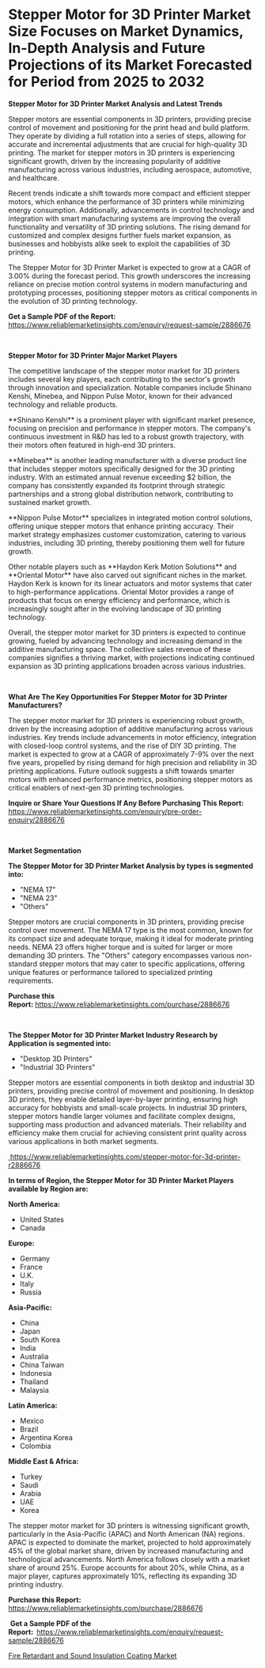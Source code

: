 <p><h1>Stepper Motor for 3D Printer Market Size Focuses on Market Dynamics, In-Depth Analysis and Future Projections of its Market Forecasted for Period from 2025 to 2032</h1></p><p><strong>Stepper Motor for 3D Printer Market Analysis and Latest Trends</strong></p>
<p><p>Stepper motors are essential components in 3D printers, providing precise control of movement and positioning for the print head and build platform. They operate by dividing a full rotation into a series of steps, allowing for accurate and incremental adjustments that are crucial for high-quality 3D printing. The market for stepper motors in 3D printers is experiencing significant growth, driven by the increasing popularity of additive manufacturing across various industries, including aerospace, automotive, and healthcare.</p><p>Recent trends indicate a shift towards more compact and efficient stepper motors, which enhance the performance of 3D printers while minimizing energy consumption. Additionally, advancements in control technology and integration with smart manufacturing systems are improving the overall functionality and versatility of 3D printing solutions. The rising demand for customized and complex designs further fuels market expansion, as businesses and hobbyists alike seek to exploit the capabilities of 3D printing.</p><p>The Stepper Motor for 3D Printer Market is expected to grow at a CAGR of 3.00% during the forecast period. This growth underscores the increasing reliance on precise motion control systems in modern manufacturing and prototyping processes, positioning stepper motors as critical components in the evolution of 3D printing technology.</p></p>
<p><strong>Get a Sample PDF of the Report:&nbsp;</strong> <a href="https://www.reliablemarketinsights.com/enquiry/request-sample/2886676?utm_campaign=3264&utm_medium=2&utm_source=Github&utm_content=ia&utm_term=13032025&utm_id=stepper-motor-for-3d-printer">https://www.reliablemarketinsights.com/enquiry/request-sample/2886676</a></p>
<p>&nbsp;</p>
<p><strong>Stepper Motor for 3D Printer Major Market Players</strong></p>
<p><p>The competitive landscape of the stepper motor market for 3D printers includes several key players, each contributing to the sector's growth through innovation and specialization. Notable companies include Shinano Kenshi, Minebea, and Nippon Pulse Motor, known for their advanced technology and reliable products.</p><p>**Shinano Kenshi** is a prominent player with significant market presence, focusing on precision and performance in stepper motors. The company's continuous investment in R&D has led to a robust growth trajectory, with their motors often featured in high-end 3D printers. </p><p>**Minebea** is another leading manufacturer with a diverse product line that includes stepper motors specifically designed for the 3D printing industry. With an estimated annual revenue exceeding $2 billion, the company has consistently expanded its footprint through strategic partnerships and a strong global distribution network, contributing to sustained market growth.</p><p>**Nippon Pulse Motor** specializes in integrated motion control solutions, offering unique stepper motors that enhance printing accuracy. Their market strategy emphasizes customer customization, catering to various industries, including 3D printing, thereby positioning them well for future growth.</p><p>Other notable players such as **Haydon Kerk Motion Solutions** and **Oriental Motor** have also carved out significant niches in the market. Haydon Kerk is known for its linear actuators and motor systems that cater to high-performance applications. Oriental Motor provides a range of products that focus on energy efficiency and performance, which is increasingly sought after in the evolving landscape of 3D printing technology.</p><p>Overall, the stepper motor market for 3D printers is expected to continue growing, fueled by advancing technology and increasing demand in the additive manufacturing space. The collective sales revenue of these companies signifies a thriving market, with projections indicating continued expansion as 3D printing applications broaden across various industries.</p></p>
<p>&nbsp;</p>
<p><strong>What Are The Key Opportunities For Stepper Motor for 3D Printer Manufacturers?</strong></p>
<p><p>The stepper motor market for 3D printers is experiencing robust growth, driven by the increasing adoption of additive manufacturing across various industries. Key trends include advancements in motor efficiency, integration with closed-loop control systems, and the rise of DIY 3D printing. The market is expected to grow at a CAGR of approximately 7-9% over the next five years, propelled by rising demand for high precision and reliability in 3D printing applications. Future outlook suggests a shift towards smarter motors with enhanced performance metrics, positioning stepper motors as critical enablers of next-gen 3D printing technologies.</p></p>
<p><strong>Inquire or Share Your Questions If Any Before Purchasing This Report:</strong> <a href="https://www.reliablemarketinsights.com/enquiry/pre-order-enquiry/2886676?utm_campaign=3264&utm_medium=2&utm_source=Github&utm_content=ia&utm_term=13032025&utm_id=stepper-motor-for-3d-printer">https://www.reliablemarketinsights.com/enquiry/pre-order-enquiry/2886676</a></p>
<p>&nbsp;</p>
<p><strong>Market Segmentation</strong></p>
<p><strong>The Stepper Motor for 3D Printer Market Analysis by types is segmented into:</strong></p>
<p><ul><li>"NEMA 17"</li><li>"NEMA 23"</li><li>"Others"</li></ul></p>
<p><p>Stepper motors are crucial components in 3D printers, providing precise control over movement. The NEMA 17 type is the most common, known for its compact size and adequate torque, making it ideal for moderate printing needs. NEMA 23 offers higher torque and is suited for larger or more demanding 3D printers. The "Others" category encompasses various non-standard stepper motors that may cater to specific applications, offering unique features or performance tailored to specialized printing requirements.</p></p>
<p><strong>Purchase this Report:&nbsp;</strong><a href="https://www.reliablemarketinsights.com/purchase/2886676?utm_campaign=3264&utm_medium=2&utm_source=Github&utm_content=ia&utm_term=13032025&utm_id=stepper-motor-for-3d-printer">https://www.reliablemarketinsights.com/purchase/2886676</a></p>
<p>&nbsp;</p>
<p><strong>The Stepper Motor for 3D Printer Market Industry Research by Application is segmented into:</strong></p>
<p><ul><li>"Desktop 3D Printers"</li><li>"Industrial 3D Printers"</li></ul></p>
<p><p>Stepper motors are essential components in both desktop and industrial 3D printers, providing precise control of movement and positioning. In desktop 3D printers, they enable detailed layer-by-layer printing, ensuring high accuracy for hobbyists and small-scale projects. In industrial 3D printers, stepper motors handle larger volumes and facilitate complex designs, supporting mass production and advanced materials. Their reliability and efficiency make them crucial for achieving consistent print quality across various applications in both market segments.</p></p>
<p><a href="https://www.reliablemarketinsights.com/stepper-motor-for-3d-printer-r2886676?utm_campaign=3264&utm_medium=2&utm_source=Github&utm_content=ia&utm_term=13032025&utm_id=stepper-motor-for-3d-printer">&nbsp;https://www.reliablemarketinsights.com/stepper-motor-for-3d-printer-r2886676</a></p>
<p><strong>In terms of Region, the Stepper Motor for 3D Printer Market Players available by Region are:</strong></p>
<p>
    <p> <strong> North America: </strong>
        <ul>
            <li>United States</li>
            <li>Canada</li>
        </ul>
        </p> 
    <p> <strong> Europe: </strong>
        <ul>
            <li>Germany</li>
            <li>France</li>
            <li>U.K.</li>
            <li>Italy</li>
            <li>Russia</li>
        </ul>
        </p> 
    <p> <strong> Asia-Pacific: </strong>
        <ul>
            <li>China</li>
            <li>Japan</li>
            <li>South Korea</li>
            <li>India</li>
            <li>Australia</li>
            <li>China Taiwan</li>
            <li>Indonesia</li>
            <li>Thailand</li>
            <li>Malaysia</li>
        </ul>
        </p> 
    <p> <strong> Latin America: </strong>
        <ul>
            <li>Mexico</li>
            <li>Brazil</li>
            <li>Argentina Korea</li>
            <li>Colombia</li>
        </ul>
        </p> 
    <p> <strong> Middle East & Africa: </strong>
        <ul>
            <li>Turkey</li>
            <li>Saudi</li>
            <li>Arabia</li>
            <li>UAE</li>
            <li>Korea</li>
        </ul>
    </p>
    </p>
<p><p>The stepper motor market for 3D printers is witnessing significant growth, particularly in the Asia-Pacific (APAC) and North American (NA) regions. APAC is expected to dominate the market, projected to hold approximately 45% of the global market share, driven by increased manufacturing and technological advancements. North America follows closely with a market share of around 25%. Europe accounts for about 20%, while China, as a major player, captures approximately 10%, reflecting its expanding 3D printing industry.</p></p>
<p><strong>Purchase this Report: </strong><a href="https://www.reliablemarketinsights.com/purchase/2886676?utm_campaign=3264&utm_medium=2&utm_source=Github&utm_content=ia&utm_term=13032025&utm_id=stepper-motor-for-3d-printer">https://www.reliablemarketinsights.com/purchase/2886676</a></p>
<p>&nbsp;<strong>Get a Sample PDF of the Report:&nbsp;&nbsp;</strong><a href="https://www.reliablemarketinsights.com/enquiry/request-sample/2886676?utm_campaign=3264&utm_medium=2&utm_source=Github&utm_content=ia&utm_term=13032025&utm_id=stepper-motor-for-3d-printer">https://www.reliablemarketinsights.com/enquiry/request-sample/2886676</a></p>
<p><strong></strong></p>
<p><p><a href="https://github.com/kaddahblejc/Market-Research-Report-List-1/blob/main/fire-retardant-and-sound-insulation-coating-market.md?utm_campaign=3264&utm_medium=2&utm_source=Github&utm_content=ia&utm_term=13032025&utm_id=stepper-motor-for-3d-printer">Fire Retardant and Sound Insulation Coating Market</a></p></p>